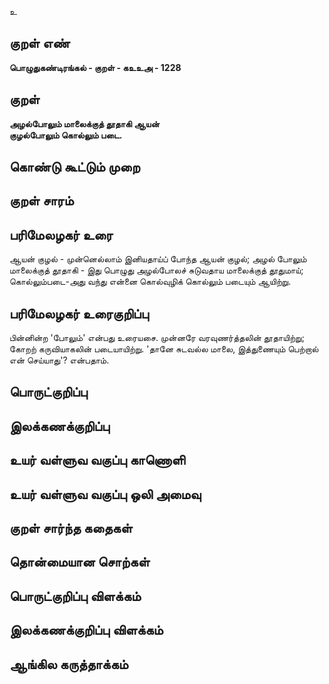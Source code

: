 உ

## குறள் எண் 

**பொழுதுகண்டிரங்கல் - குறள் - கஉஉஅ - 1228**

## குறள் 

**அழல்போலும் மாலைக்குத் தூதாகி ஆயன்  
குழல்போலும் கொல்லும் படை.** 

## கொண்டு கூட்டும் முறை


## குறள் சாரம் 


## பரிமேலழகர் உரை

ஆயன் குழல் - முன்னெல்லாம் இனியதாய்ப் போந்த ஆயன் குழல்; அழல் போலும் மாலைக்குத் தூதாகி - இது பொழுது அழல்போலச் சுடுவதாய மாலைக்குத் தூதுமாய்; கொல்லும்படை-அது வந்து என்னை கொல்வுழிக் கொல்லும் படையும் ஆயிற்று.

## பரிமேலழகர் உரைகுறிப்பு   

பின்னின்ற 'போலும்' என்பது உரையசை. முன்னரே வரவுணர்த்தலின் தூதாயிற்று; கோறற் கருவியாகலின் படையாயிற்று. 'தானே சுடவல்ல மாலை, இத்துணையும் பெற்றால் என் செய்யாது'? என்பதாம்.

## பொருட்குறிப்பு 


## இலக்கணக்குறிப்பு  


## உயர் வள்ளுவ வகுப்பு காணொளி


## உயர் வள்ளுவ வகுப்பு ஒலி அமைவு 

 
## குறள் சார்ந்த கதைகள் 


## தொன்மையான சொற்கள்


## பொருட்குறிப்பு விளக்கம்


## இலக்கணக்குறிப்பு விளக்கம்


## ஆங்கில கருத்தாக்கம் 


